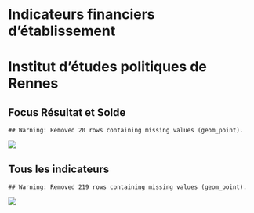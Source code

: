 Indicateurs financiers d’établissement
================

# Institut d’études politiques de Rennes

## Focus Résultat et Solde

    ## Warning: Removed 20 rows containing missing values (geom_point).

![](institut_d_études_politiques_de_rennes_files/figure-gfm/etab.focus-1.png)<!-- -->

## Tous les indicateurs

    ## Warning: Removed 219 rows containing missing values (geom_point).

![](institut_d_études_politiques_de_rennes_files/figure-gfm/etab-1.png)<!-- -->
